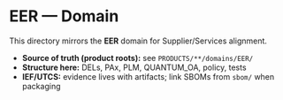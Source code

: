 # EER — Domain

This directory mirrors the **EER** domain for Supplier/Services alignment.

- **Source of truth (product roots):** see `PRODUCTS/**/domains/EER/`
- **Structure here:** DELs, PAx, PLM, QUANTUM_OA, policy, tests
- **IEF/UTCS:** evidence lives with artifacts; link SBOMs from `sbom/` when packaging
